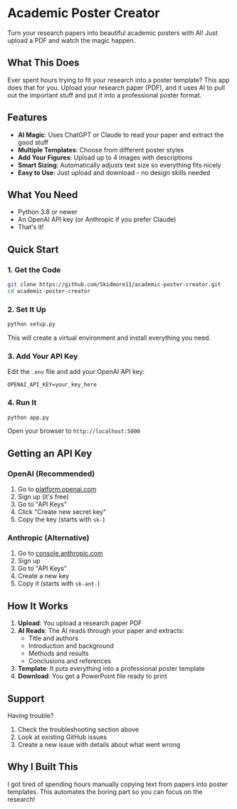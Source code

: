 # Academic Poster Creator

Turn your research papers into beautiful academic posters with AI! Just upload a PDF and watch the magic happen.

## What This Does

Ever spent hours trying to fit your research into a poster template? This app does that for you. Upload your research paper (PDF), and it uses AI to pull out the important stuff and put it into a professional poster format.

## Features

- **AI Magic**: Uses ChatGPT or Claude to read your paper and extract the good stuff
- **Multiple Templates**: Choose from different poster styles
- **Add Your Figures**: Upload up to 4 images with descriptions
- **Smart Sizing**: Automatically adjusts text size so everything fits nicely
- **Easy to Use**: Just upload and download - no design skills needed

## What You Need

- Python 3.8 or newer
- An OpenAI API key (or Anthropic if you prefer Claude)
- That's it!

## Quick Start

### 1. Get the Code
```bash
git clone https://github.com/Skidmore11/academic-poster-creator.git
cd academic-poster-creator
```

### 2. Set It Up
```bash
python setup.py
```
This will create a virtual environment and install everything you need.

### 3. Add Your API Key
Edit the `.env` file and add your OpenAI API key:
```
OPENAI_API_KEY=your_key_here
```

### 4. Run It
```bash
python app.py
```
Open your browser to `http://localhost:5000`

## Getting an API Key

### OpenAI (Recommended)
1. Go to [platform.openai.com](https://platform.openai.com)
2. Sign up (it's free)
3. Go to "API Keys" 
4. Click "Create new secret key"
5. Copy the key (starts with `sk-`)

### Anthropic (Alternative)
1. Go to [console.anthropic.com](https://console.anthropic.com)
2. Sign up
3. Go to "API Keys"
4. Create a new key
5. Copy it (starts with `sk-ant-`)

## How It Works

1. **Upload**: You upload a research paper PDF
2. **AI Reads**: The AI reads through your paper and extracts:
   - Title and authors
   - Introduction and background
   - Methods and results
   - Conclusions and references
3. **Template**: It puts everything into a professional poster template
4. **Download**: You get a PowerPoint file ready to print


## Support

Having trouble?
1. Check the troubleshooting section above
2. Look at existing GitHub issues
3. Create a new issue with details about what went wrong

## Why I Built This

I got tired of spending hours manually copying text from papers into poster templates. This automates the boring part so you can focus on the research!
